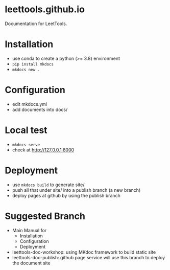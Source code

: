 # leettools.github.io
Documentation for LeetTools.

# Installation

- use conda to create a python (>= 3.8) environment
- `pip install mkdocs`
- `mkdocs new .`

# Configuration

- edit mkdocs.yml 
- add documents into docs/

# Local test

- `mkdocs serve`
- check at http://127.0.0.1:8000

# Deployment

- use `mkdocs build` to generate site/
- push all that under site/ into a publish branch (a new branch)
- deploy pages at github by using the publish branch

# Suggested Branch 

- Main
    Manual for
    - Installation
    - Configuration
    - Deployment
- leettools-doc-workshop: using MKdoc framework to build static site
- leettools-doc-publish: github page service will use this branch to deploy the document site